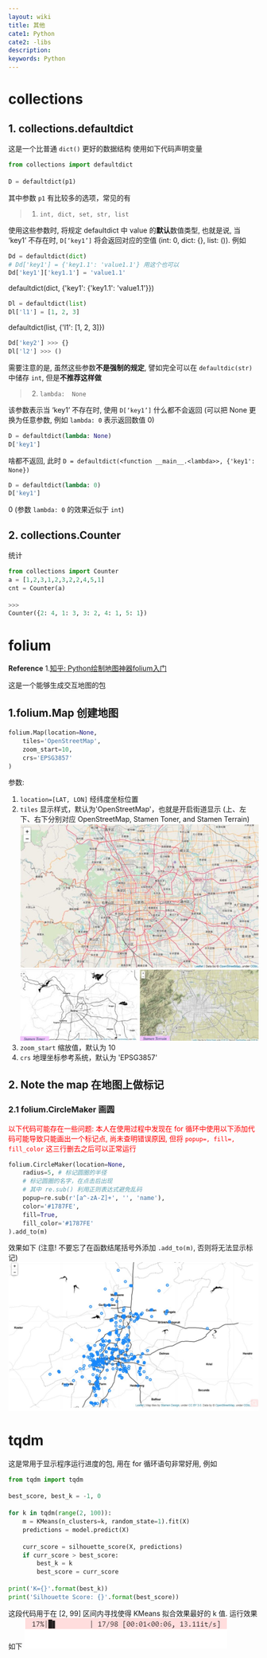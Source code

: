 ```yaml
---
layout: wiki
title: 其他
cate1: Python
cate2: -libs
description: 
keywords: Python
---
```


# collections
## 1. collections.defaultdict
这是一个比普通 `dict()` 更好的数据结构
使用如下代码声明变量
```py
from collections import defaultdict

D = defaultdict(p1)
```

其中参数 `p1` 有比较多的选项，常见的有
> 1. `int, dict, set, str, list` 

使用这些参数时, 将规定 defaultdict 中 value 的**默认**数值类型, 也就是说, 当 ‘key1’ 不存在时, `D[‘key1’]` 将会返回对应的空值 (int: 0, dict: {}, list: ()). 例如
```py
Dd = defaultdict(dict)
# Dd['key1'] = {'key1.1': 'value1.1'} 用这个也可以
Dd['key1']['key1.1'] = 'value1.1'
```
defaultdict(dict, {'key1': {'key1.1': 'value1.1'}})
```py
Dl = defaultdict(list)
Dl['l1'] = [1, 2, 3]
```
defaultdict(list, {'l1': [1, 2, 3]})
```py
Dd['key2'] >>> {}
Dl['l2'] >>> ()
```

需要注意的是, 虽然这些参数**不是强制的规定**, 譬如完全可以在 `defaultdic(str)` 中储存 `int`, 但是**不推荐这样做**

> 2. `lambda:  None` 

该参数表示当 ‘key1’ 不存在时, 使用 `D[‘key1’]` 什么都不会返回 (可以把 None 更换为任意参数, 例如 `lambda: 0` 表示返回数值 0)
```py
D = defaultdict(lambda: None)
D['key1']
```
啥都不返回, 此时 `D = defaultdict(<function __main__.<lambda>>, {'key1': None})`

```py
D = defaultdict(lambda: 0)
D['key1']
```
0 (参数 `lambda: 0` 的效果近似于 `int`)

## 2. collections.Counter
统计
```py
from collections import Counter
a = [1,2,3,1,2,3,2,2,4,5,1]
cnt = Counter(a)

>>>
Counter({2: 4, 1: 3, 3: 2, 4: 1, 5: 1})
```




# folium
**Reference**
1.[知乎: Python绘制地图神器folium入门](https://zhuanlan.zhihu.com/p/112324234)

这是一个能够生成交互地图的包

## 1.folium.Map 创建地图
```py
folium.Map(location=None, 
    tiles='OpenStreetMap', 
    zoom_start=10, 
    crs='EPSG3857'
)
```
参数:
1. `location=[LAT, LON]` 经纬度坐标位置
2. `tiles` 显示样式，默认为'OpenStreetMap'，也就是开启街道显示 (上、左下、右下分别对应 OpenStreetMap, Stamen Toner, and Stamen Terrain)
![pic1](/images/2020-12/Snipaste_2020-12-06_22-06-54.jpg)
![pic2](/images/2020-12/Snipaste_2020-12-06_22-07-14.jpg)
3. `zoom_start` 缩放值，默认为 10
4. `crs` 地理坐标参考系统，默认为 'EPSG3857'

## 2. Note the map 在地图上做标记
### 2.1 folium.CircleMaker 画圆

<font color=red>以下代码可能存在一些问题: 本人在使用过程中发现在 for 循环中使用以下添加代码可能导致只能画出一个标记点, 尚未查明错误原因, 但将 `popup=, fill=, fill_color` 这三行删去之后可以正常运行</font>
```py
folium.CircleMaker(location=None,
    radius=5, # 标记圆圈的半径
    # 标记圆圈的名字，在点击后出现 
    # 其中 re.sub() 利用正则表达式避免乱码
    popup=re.sub(r'[a^-zA-Z]+', '', 'name'),
    color='#1787FE',
    fill=True,
    fill_color='#1787FE'   
).add_to(m)
```
效果如下 (注意! 不要忘了在函数结尾括号外添加 `.add_to(m)`, 否则将无法显示标记)
![pic3](/images/2020-12/Snipaste_2020-12-07_18-49-25.jpg)

# tqdm
这是常用于显示程序运行进度的包, 用在 for 循环语句非常好用, 例如
```py
from tqdm import tqdm

best_score, best_k = -1, 0

for k in tqdm(range(2, 100)):
    m = KMeans(n_clusters=k, random_state=1).fit(X)
    predictions = model.predict(X)
    
    curr_score = silhouette_score(X, predictions)
    if curr_score > best_score:
        best_k = k
        best_score = curr_score
        
print('K={}'.format(best_k))
print('Silhouette Score: {}'.format(best_score)) 
```
这段代码用于在 [2, 99] 区间内寻找使得 KMeans 拟合效果最好的 k 值. 运行效果如下
![pic](/images/2020-12/GIF%202020-12-15%2018-24-56.gif)







